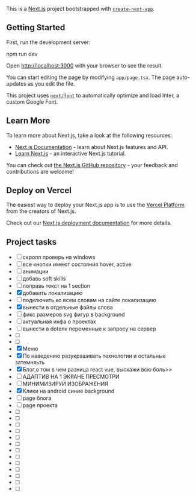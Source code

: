 This is a [Next.js](https://nextjs.org/) project bootstrapped with [`create-next-app`](https://github.com/vercel/next.js/tree/canary/packages/create-next-app).

## Getting Started

First, run the development server:

npm run dev

Open [http://localhost:3000](http://localhost:3000) with your browser to see the result.

You can start editing the page by modifying `app/page.tsx`. The page auto-updates as you edit the file.

This project uses [`next/font`](https://nextjs.org/docs/basic-features/font-optimization) to automatically optimize and load Inter, a custom Google Font.

## Learn More

To learn more about Next.js, take a look at the following resources:

- [Next.js Documentation](https://nextjs.org/docs) - learn about Next.js features and API.
- [Learn Next.js](https://nextjs.org/learn) - an interactive Next.js tutorial.

You can check out [the Next.js GitHub repository](https://github.com/vercel/next.js/) - your feedback and contributions are welcome!

## Deploy on Vercel

The easiest way to deploy your Next.js app is to use the [Vercel Platform](https://vercel.com/new?utm_medium=default-template&filter=next.js&utm_source=create-next-app&utm_campaign=create-next-app-readme) from the creators of Next.js.

Check out our [Next.js deployment documentation](https://nextjs.org/docs/deployment) for more details.


## Project tasks

- [ ] скролл проверь на windows
- [ ] все кнопки имеют состояния hover, active
- [ ] анимации
- [ ] добавь soft skills
- [ ] поправь текст на 1 section
- [x] добавить локализацию
- [ ] подключить ко всем словам на сайте локализацию
- [x] вынести в отдельные файлы слова
- [ ] фикс размеров svg фигур в background
- [ ] актуальная инфа о проектах 
- [ ] вынести в dotenv переменные к запросу на сервер
- [ ] 
- [ ] 
- [x] Меню
- [x] По наведению разукрашивать технологии и остальные затемняьть
- [x] Блог,о том в чем разница react vue, выскажи всю боль>> 
- [ ] АДАПТИВ НА 1 ЭКРАНЕ ПРЕСМОТРИ
- [ ] МИНИМИЗИРУЙ ИЗОБРАЖЕНИЯ 
- [x] Клики на android синие background
- [ ] page блога
- [ ] page проекта
- [ ] 
- [ ] 
- [ ] 
- [ ] 
- [ ] 
- [ ] 
- [ ] 
- [ ] 
- [ ] 
- [ ] 
- [ ] 
- [ ] 
- [ ] 